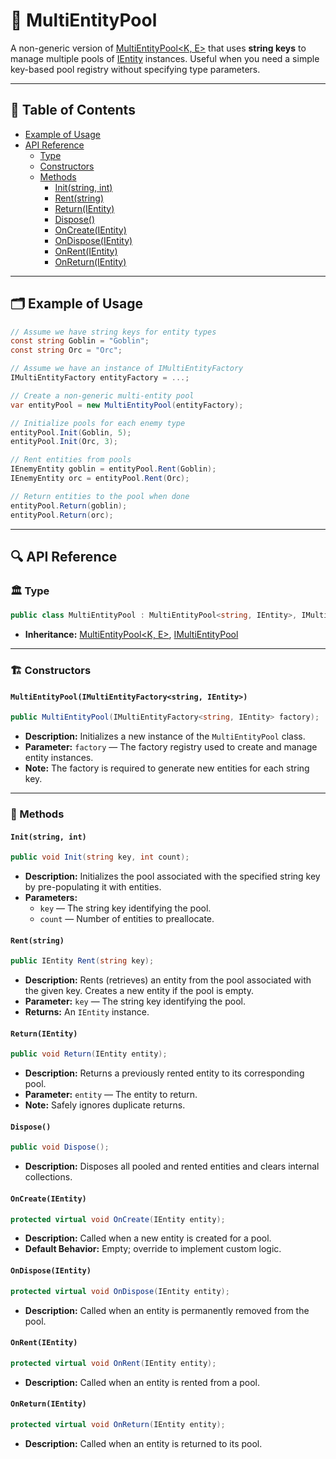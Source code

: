 # 🧩 MultiEntityPool

A non-generic version of [MultiEntityPool\<K, E>](MultiEntityPool%601.md) that uses **string keys** to manage multiple
pools of [IEntity](../Entities/IEntity.md) instances. Useful when you need a simple key-based pool registry without
specifying type parameters.

---

## 📑 Table of Contents

- [Example of Usage](#-example-of-usage)
- [API Reference](#-api-reference)
    - [Type](#-type)
    - [Constructors](#-constructor)
    - [Methods](#-methods)
        - [Init(string, int)](#initstring-int)
        - [Rent(string)](#rentstring)
        - [Return(IEntity)](#returnientity)
        - [Dispose()](#dispose)
        - [OnCreate(IEntity)](#oncreateientity)
        - [OnDispose(IEntity)](#ondisposeientity)
        - [OnRent(IEntity)](#onrentientity)
        - [OnReturn(IEntity)](#onreturnientity)

---

## 🗂 Example of Usage

```csharp
// Assume we have string keys for entity types
const string Goblin = "Goblin";
const string Orc = "Orc";
```

```csharp
// Assume we have an instance of IMultiEntityFactory
IMultiEntityFactory entityFactory = ...;

// Create a non-generic multi-entity pool
var entityPool = new MultiEntityPool(entityFactory);

// Initialize pools for each enemy type
entityPool.Init(Goblin, 5);
entityPool.Init(Orc, 3);

// Rent entities from pools
IEnemyEntity goblin = entityPool.Rent(Goblin);
IEnemyEntity orc = entityPool.Rent(Orc);

// Return entities to the pool when done
entityPool.Return(goblin);
entityPool.Return(orc);
```

---

## 🔍 API Reference

### 🏛️ Type <div id="-type"></div>

```csharp
public class MultiEntityPool : MultiEntityPool<string, IEntity>, IMultiEntityPool
```

- **Inheritance:** [MultiEntityPool\<K, E>](MultiEntityPool%601.md), [IMultiEntityPool](IMultiEntityPool.md)

---

<div id="-constructor"></div>

### 🏗️ Constructors

#### `MultiEntityPool(IMultiEntityFactory<string, IEntity>)`

```csharp
public MultiEntityPool(IMultiEntityFactory<string, IEntity> factory);
```

- **Description:** Initializes a new instance of the `MultiEntityPool` class.
- **Parameter:** `factory` — The factory registry used to create and manage entity instances.
- **Note:** The factory is required to generate new entities for each string key.

---

### 🏹 Methods

#### `Init(string, int)`

```csharp
public void Init(string key, int count);
```

- **Description:** Initializes the pool associated with the specified string key by pre-populating it with entities.
- **Parameters:**
    - `key` — The string key identifying the pool.
    - `count` — Number of entities to preallocate.

#### `Rent(string)`

```csharp
public IEntity Rent(string key);
```

- **Description:** Rents (retrieves) an entity from the pool associated with the given key. Creates a new entity if the
  pool is empty.
- **Parameter:** `key` — The string key identifying the pool.
- **Returns:** An `IEntity` instance.

#### `Return(IEntity)`

```csharp
public void Return(IEntity entity);
```

- **Description:** Returns a previously rented entity to its corresponding pool.
- **Parameter:** `entity` — The entity to return.
- **Note:** Safely ignores duplicate returns.

#### `Dispose()`

```csharp
public void Dispose();
```

- **Description:** Disposes all pooled and rented entities and clears internal collections.

#### `OnCreate(IEntity)`

```csharp
protected virtual void OnCreate(IEntity entity);
```

- **Description:** Called when a new entity is created for a pool.
- **Default Behavior:** Empty; override to implement custom logic.

#### `OnDispose(IEntity)`

```csharp
protected virtual void OnDispose(IEntity entity);
```

- **Description:** Called when an entity is permanently removed from the pool.

#### `OnRent(IEntity)`

```csharp
protected virtual void OnRent(IEntity entity);
```

- **Description:** Called when an entity is rented from a pool.

#### `OnReturn(IEntity)`

```csharp
protected virtual void OnReturn(IEntity entity);
```

- **Description:** Called when an entity is returned to its pool.